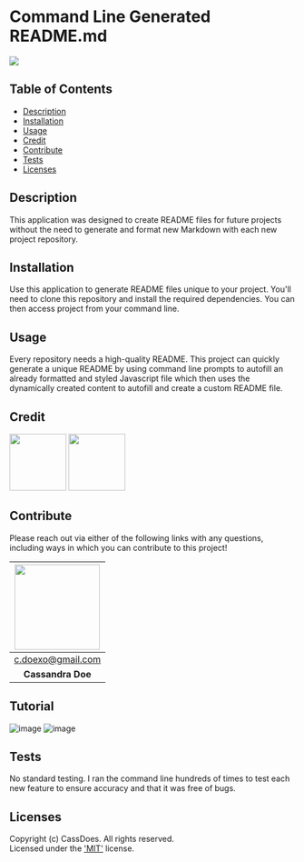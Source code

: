 

  # Command Line Generated README.md
  [<img src="https://img.shields.io/badge/License-MIT-yellow.svg"/>](https://www.mit.edu/~amini/LICENSE.md)

  ## Table of Contents
  - [Description](#description)
  - [Installation](#installation)
  - [Usage](#usage)
  - [Credit](#credit)
  - [Contribute](#contribute)
  - [Tests](#tests)
  - [Licenses](#licenses)

  ## Description
  This application was designed to create README files for future projects without the need to generate and format new Markdown with each new project repository.

  ## Installation
  Use this application to generate README files unique to your project. You'll need to clone this repository and install the required dependencies. You can then access project from your command line.

  ## Usage
  Every repository needs a high-quality README. This project can quickly generate a unique README by using command line prompts to autofill an already formatted and styled Javascript file which then uses the dynamically created content to autofill and create a custom README file.

  ## Credit  
  [<img src="https://github.com/Xandromus.png?" width="100"/>](https://github.com/Xandromus)  [<img src="https://github.com/gchoi2u.png?" width="100"/>](https://github.com/gchoi2u)
  
  ## Contribute 
  Please reach out via either of the following links with any questions, including ways in which
  you can contribute to this project!

  | [<img src="https://github.com/cassdoes.png?" width="150"/>](https://github.com/cassdoes) |
  | :-: |
  | c.doexo@gmail.com |
  | **Cassandra Doe** |

  ## Tutorial
  ![image](https://user-images.githubusercontent.com/96797348/162356680-0e532113-bc34-415f-b2cf-6a5c36f178f2.png)
![image](https://user-images.githubusercontent.com/96797348/162356732-6fd6a240-5044-45cd-817a-dff54d592454.png)

  ## Tests
  No standard testing. I ran the command line hundreds of times to test each new feature to ensure accuracy and that it was free of bugs.

  ## Licenses
  Copyright (c) CassDoes. All rights reserved.  
  Licensed under the ['MIT'](https://www.mit.edu/~amini/LICENSE.md) license.

  
